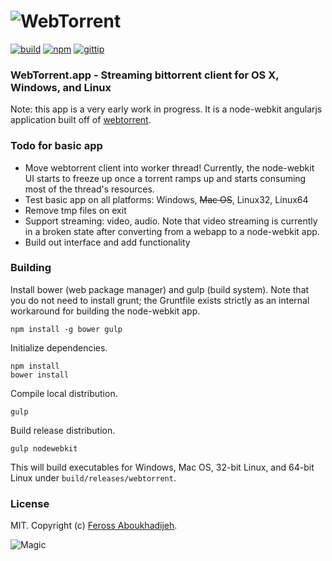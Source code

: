 # ![WebTorrent](https://raw.github.com/feross/webtorrent.app/master/assets/img/wordmark.png)
[![build](https://img.shields.io/travis/feross/webtorrent.app.svg)](https://travis-ci.org/feross/webtorrent)
[![npm](https://img.shields.io/npm/v/webtorrent.app.svg)](https://npmjs.org/package/webtorrent)
[![gittip](https://img.shields.io/gittip/feross.svg)](https://www.gittip.com/feross/)

### WebTorrent.app - Streaming bittorrent client for OS X, Windows, and Linux

Note: this app is a very early work in progress. It is a node-webkit angularjs application built off of [webtorrent](https://github.com/feross/webtorrent).


### Todo for basic app
  * Move webtorrent client into worker thread! Currently, the node-webkit UI starts to freeze up once a torrent ramps up and starts consuming most of the thread's resources.
  * Test basic app on all platforms: Windows, ~~Mac OS~~, Linux32, Linux64
  * Remove tmp files on exit
  * Support streaming: video, audio. Note that video streaming is currently in a broken state after converting from a webapp to a node-webkit app.
  * Build out interface and add functionality

### Building

Install bower (web package manager) and gulp (build system). Note that you do not need to install grunt; the Gruntfile exists strictly as an internal workaround for building the node-webkit app.

```npm install -g bower gulp```

Initialize dependencies.

```
npm install
bower install
```

Compile local distribution.

```
gulp
```

Build release distribution.

```
gulp nodewebkit
```

This will build executables for Windows, Mac OS, 32-bit Linux, and 64-bit Linux under `build/releases/webtorrent`.


### License

MIT. Copyright (c) [Feross Aboukhadijeh](http://feross.org).

![Magic](https://raw.github.com/feross/webtorrent.app/master/assets/img/logo.png)
